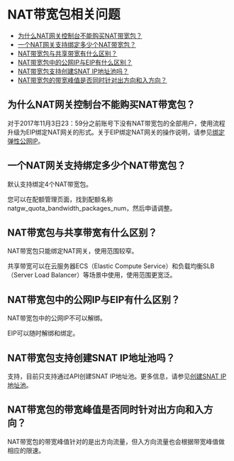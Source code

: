 # NAT带宽包相关问题

-   [为什么NAT网关控制台不能购买NAT带宽包？](#section_bfi_b1c_dzq)
-   [一个NAT网关支持绑定多少个NAT带宽包？](#section_zye_aty_rlc)
-   [NAT带宽包与共享带宽有什么区别？](#section_r8u_xbe_6og)
-   [NAT带宽包中的公网IP与EIP有什么区别？](#section_ht8_tnb_0nf)
-   [NAT带宽包支持创建SNAT IP地址池吗？](#section_0z3_fez_245)
-   [NAT带宽包的带宽峰值是否同时针对出方向和入方向？](#section_w6i_gu2_747)

## 为什么NAT网关控制台不能购买NAT带宽包？

对于2017年11月3日23：59分之前账号下没有NAT带宽包的全部用户，使用流程升级为EIP绑定NAT网关的形式。关于EIP绑定NAT网关的操作说明，请参见[绑定弹性公网IP](/cn.zh-CN/基本功能操作/创建NAT网关实例.md)。

## 一个NAT网关支持绑定多少个NAT带宽包？

默认支持绑定4个NAT带宽包。

您可以在配额管理页面，找到配额名称natgw\_quota\_bandwidth\_packages\_num，然后申请调整。

## NAT带宽包与共享带宽有什么区别？

NAT带宽包只能绑定NAT网关，使用范围较窄。

共享带宽可以在云服务器ECS（Elastic Compute Service）和负载均衡SLB（Server Load Balancer）等场景中使用，使用范围更宽泛。

## NAT带宽包中的公网IP与EIP有什么区别？

NAT带宽包中的公网IP不可以解绑。

EIP可以随时解绑和绑定。

## NAT带宽包支持创建SNAT IP地址池吗？

支持，目前只支持通过API创建SNAT IP地址池。更多信息，请参见[创建SNAT IP地址池](https://yq.aliyun.com/articles/533821)。

## NAT带宽包的带宽峰值是否同时针对出方向和入方向？

NAT带宽包的带宽峰值针对的是出方向流量，但入方向流量也会根据带宽峰值做相应的限速。

